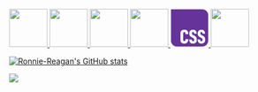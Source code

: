 <p>
<a href="https://en.wikipedia.org/wiki/C_(programming_language)">
    <img src="https://raw.githubusercontent.com/danielcranney/profileme-dev/refs/heads/main/public/icons/skills/c-colored.svg"  width="69" height="69"/>
</a>
<a href="https://isocpp.org/">
    <img src="https://raw.githubusercontent.com/danielcranney/profileme-dev/refs/heads/main/public/icons/skills/cplusplus-colored.svg"  width="69" height="69"/>
</a>
<a href="https://www.lua.org/">
    <img src="https://upload.wikimedia.org/wikipedia/commons/thumb/c/cf/Lua-Logo.svg/600px-Lua-Logo.svg.png?20169107024942"  width="69" height="69"/>
</a>
<a href="https://developer.mozilla.org/en-US/docs/Web/HTML">
    <img src="https://raw.githubusercontent.com/danielcranney/profileme-dev/refs/heads/main/public/icons/skills/html5-colored.svg"  width="69" height="69"/>
</a>
<a href="https://developer.mozilla.org/en-US/docs/Web/CSS">
    <img src="https://raw.githubusercontent.com/danielcranney/profileme-dev/refs/heads/main/public/icons/skills/css3-colored.svg"  width="69" height="69"/>
</a>
<a href="https://developer.mozilla.org/en-US/docs/Learn/Getting_started_with_the_web/JavaScript_basics">
    <img src="https://raw.githubusercontent.com/danielcranney/profileme-dev/refs/heads/main/public/icons/skills/javascript-colored.svg"  width="69" height="69"/>
</a>
</p>

<a href="http://www.github.com/Ronnie-Reagan"><img src="https://github-readme-stats.vercel.app/api?username=Ronnie-Reagan&show_icons=true&hide=&count_private=true&title_color=6a0dad&text_color=6a0dad&icon_color=6a0dad&bg_color=000000&hide_border=false&show_icons=true" alt="Ronnie-Reagan's GitHub stats" />
</a>

<a href="http://www.github.com/Ronnie-Reagan"><img src="https://github-readme-streak-stats.herokuapp.com/?user=Ronnie-Reagan&stroke=6a0dad&background=000000&ring=6a0dad&fire=6a0dad&currStreakNum=6a0dad&currStreakLabel=6a0dad&sideNums=6a0dad&sideLabels=6a0dad&dates=6a0dad&hide_border=false" />
</a>

